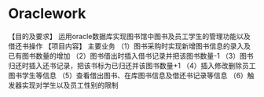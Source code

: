 # Oraclework
【目的及要求】
运用oracle数据库实现图书馆中图书及员工学生的管理功能以及借还书操作
【项目内容】
主要业务
（1）图书采购时实现新增图书信息的录入及已有图书数量的增加
（2）图书借出时插入借书记录并把该图书数量-1
（3）图书归还时插入还书记录，把该书标为已归还并该图书数量+1
（4）插入修改删除员工图书学生等信息
（5）查看借出图书、在库图书信息及借还书记录等信息
（6）触发器实现对学生以及员工性别的限制
